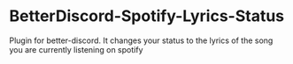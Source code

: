 # BetterDiscord-Spotify-Lyrics-Status

Plugin for better-discord. It changes your status to the lyrics of the song you are currently listening on spotify
